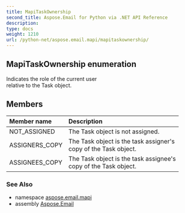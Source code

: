 ```yaml
---
title: MapiTaskOwnership
second_title: Aspose.Email for Python via .NET API Reference
description: 
type: docs
weight: 1210
url: /python-net/aspose.email.mapi/mapitaskownership/
---
```


## MapiTaskOwnership enumeration

Indicates the role of the current user <br/>            relative to the Task object.

## Members
| Member name | Description |
| :- | :- |
|NOT_ASSIGNED|The Task object is not assigned.|
|ASSIGNERS_COPY|The Task object is the task assigner's <br/>            copy of the Task object.|
|ASSIGNEES_COPY|The Task object is the task assignee's <br/>            copy of the Task object.|

### See Also

* namespace [aspose.email.mapi](/email/python-net/aspose.email.mapi/)
* assembly [Aspose.Email](/email/python-net/)

